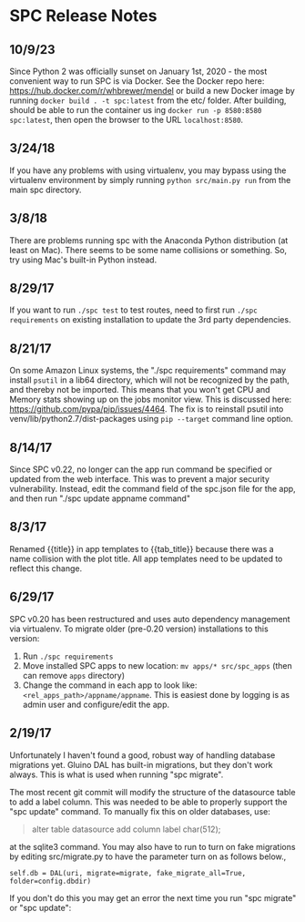 # SPC Release Notes

## 10/9/23

Since Python 2 was officially sunset on January 1st, 2020 - the most convenient way to run SPC is via Docker. See the Docker repo here: https://hub.docker.com/r/whbrewer/mendel or build a new Docker image by running `docker build . -t spc:latest` from the etc/ folder. After building, should be able to run the container us
ing `docker run -p 8580:8580 spc:latest`, then open the browser to the URL `localhost:8580`.

## 3/24/18

If you have any problems with using virtualenv, you may bypass using the virtualenv environment by simply running `python src/main.py run` from the main spc directory.

## 3/8/18

There are problems running spc with the Anaconda Python distribution (at least on Mac).  There seems to be some name collisions or something.  So, try using Mac's built-in Python instead.

## 8/29/17

If you want to run `./spc test` to test routes, need to first run `./spc requirements` on existing installation to update the 3rd party dependencies.

## 8/21/17

On some Amazon Linux systems, the "./spc requirements" command may install `psutil` in a lib64 directory, which will not be recognized by the path, and thereby not be imported.  This means that you won't get CPU and Memory stats showing up on the jobs monitor view.  This is discussed here: https://github.com/pypa/pip/issues/4464.  The fix is to reinstall psutil into venv/lib/python2.7/dist-packages using `pip --target` command line option.

## 8/14/17 

Since SPC v0.22, no longer can the app run command be specified or updated from the web interface. This was to prevent a major security vulnerability. Instead, edit the command field of the spc.json file for the app, and then run "./spc update appname command"

## 8/3/17 

Renamed {{title}} in app templates to {{tab_title}} because there was a name collision with the plot title.  All app templates need to be updated to reflect this change.

## 6/29/17 

SPC v0.20 has been restructured and uses auto dependency management via virtualenv.  To migrate older (pre-0.20 version) installations to this version:

1. Run `./spc requirements`
2. Move installed SPC apps to new location: `mv apps/* src/spc_apps` (then can remove `apps` directory)
3. Change the command in each app to look like: `<rel_apps_path>/appname/appname`.  This is easiest done by logging is as admin user and configure/edit the app.


## 2/19/17

Unfortunately I haven't found a good, robust way of handling database
migrations yet.  Gluino DAL has built-in migrations, but they don't
work always.  This is what is used when running "spc migrate".

The most recent git commit will modify the structure
of the datasource table to add a label column.  This was needed to
be able to properly support the "spc update" command.  To manually
fix this on older databases, use:

> alter table datasource add column label char(512);

at the sqlite3 command.  You may also have to run to turn on fake migrations by
editing src/migrate.py to have the parameter turn on as follows below.,

    self.db = DAL(uri, migrate=migrate, fake_migrate_all=True, folder=config.dbdir)

If you don't do this you may get an error the next time you run "spc migrate" or "spc update":

